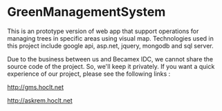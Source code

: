# GreenManagementSystem
This is an prototype version of web app that support operations for managing trees in specific areas using visual map.
Technologies used in this project include google api, asp.net, jquery, mongodb and sql server.

Due to the business between us and Becamex IDC, we cannot share the source code of the project. So, we'll keep it privately.
If you want a quick experience of our project, please see the following links :

http://gms.hoclt.net

http://askrem.hoclt.net
